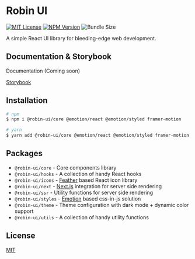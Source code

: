 # Robin UI

[![MIT License](https://img.shields.io/github/license/robinh-jsx/robin-ui?color=blue&style=flat-square&labelColor=000)](https://github.com/robinh-jsx/robin-ui/blob/HEAD/LICENSE)
[![NPM Version](https://img.shields.io/npm/v/@robin-ui/core?color=blue&style=flat-square&labelColor=000)](https://www.npmjs.com/package/@robin-ui/core)
![Bundle Size](https://img.shields.io/bundlephobia/minzip/@robin-ui/core?style=flat-square&labelColor=000)

A simple React UI library for bleeding-edge web development.

## Documentation & Storybook

Documentation (Coming soon)

[Storybook](https://master--6293dc276b9544003ae34663.chromatic.com/)

## Installation

```sh
# npm
$ npm i @robin-ui/core @emotion/react @emotion/styled framer-motion

# yarn
$ yarn add @robin-ui/core @emotion/react @emotion/styled framer-motion
```

## Packages

- `@robin-ui/core` - Core components library
- `@robin-ui/hooks` - A collection of handy React hooks
- `@robin-ui/icons` - [Feather](https://feathericons.com/) based React icon library
- `@robin-ui/next` - [Next.js](https://nextjs.org/) integration for server side rendering
- `@robin-ui/ssr` - Utility functions for server side rendering
- `@robin-ui/styles` - [Emotion](https://emotion.sh/) based css-in-js solution
- `@robin-ui/theme` - Theme configuration with dark mode + dynamic color support
- `@robin-ui/utils` - A collection of handy utility functions

## License

[MIT](https://github.com/robinh-jsx/robin-ui/blob/master/LICENSE)
